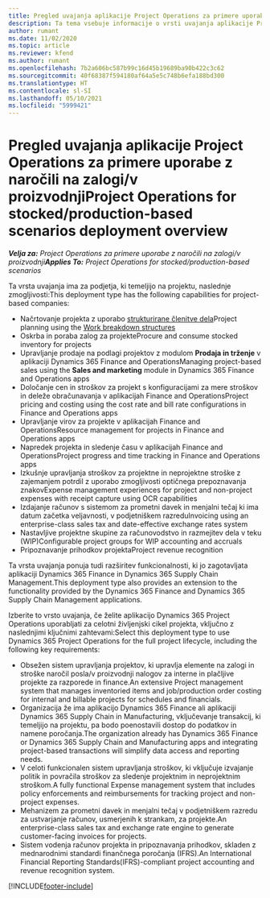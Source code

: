 ```yaml
---
title: Pregled uvajanja aplikacije Project Operations za primere uporabe z naročili na zalogi/v proizvodnji
description: Ta tema vsebuje informacije o vrsti uvajanja aplikacije Project Operations za primere uporabe z naročili na zalogi/v proizvodnji.
author: rumant
ms.date: 11/02/2020
ms.topic: article
ms.reviewer: kfend
ms.author: rumant
ms.openlocfilehash: 7b2a606bc587b99c16d45b19689ba90b422c3c62
ms.sourcegitcommit: 40f68387f594180af64a5e5c748b6efa188bd300
ms.translationtype: HT
ms.contentlocale: sl-SI
ms.lasthandoff: 05/10/2021
ms.locfileid: "5999421"
---
```

# <a name="project-operations-for-stockedproduction-based-scenarios-deployment-overview"></a><span data-ttu-id="016f4-103">Pregled uvajanja aplikacije Project Operations za primere uporabe z naročili na zalogi/v proizvodnji</span><span class="sxs-lookup"><span data-stu-id="016f4-103">Project Operations for stocked/production-based scenarios deployment overview</span></span>

<span data-ttu-id="016f4-104">_**Velja za:** Project Operations za primere uporabe z naročili na zalogi/v proizvodnji_</span><span class="sxs-lookup"><span data-stu-id="016f4-104">_**Applies To:** Project Operations for stocked/production-based scenarios_</span></span>


<span data-ttu-id="016f4-105">Ta vrsta uvajanja ima za podjetja, ki temeljijo na projektu, naslednje zmogljivosti:</span><span class="sxs-lookup"><span data-stu-id="016f4-105">This deployment type has the following capabilities for project-based companies:</span></span>

- <span data-ttu-id="016f4-106">Načrtovanje projekta z uporabo [strukturirane členitve dela](work-breakdown-structures.md)</span><span class="sxs-lookup"><span data-stu-id="016f4-106">Project planning using the [Work breakdown structures](work-breakdown-structures.md)</span></span>
- <span data-ttu-id="016f4-107">Oskrba in poraba zalog za projekte</span><span class="sxs-lookup"><span data-stu-id="016f4-107">Procure and consume stocked inventory for projects</span></span>
- <span data-ttu-id="016f4-108">Upravljanje prodaje na podlagi projektov z modulom **Prodaja in trženje** v aplikaciji Dynamics 365 Finance and Operations</span><span class="sxs-lookup"><span data-stu-id="016f4-108">Managing project-based sales using the **Sales and marketing** module in Dynamics 365 Finance and Operations apps</span></span>
- <span data-ttu-id="016f4-109">Določanje cen in stroškov za projekt s konfiguracijami za mere stroškov in deleže obračunavanja v aplikacijah Finance and Operations</span><span class="sxs-lookup"><span data-stu-id="016f4-109">Project pricing and costing using the cost rate and bill rate configurations in Finance and Operations apps</span></span>
- <span data-ttu-id="016f4-110">Upravljanje virov za projekte v aplikacijah Finance and Operations</span><span class="sxs-lookup"><span data-stu-id="016f4-110">Resource management for projects in Finance and Operations apps</span></span>
- <span data-ttu-id="016f4-111">Napredek projekta in sledenje času v aplikacijah Finance and Operations</span><span class="sxs-lookup"><span data-stu-id="016f4-111">Project progress and time tracking in Finance and Operations apps</span></span>
- <span data-ttu-id="016f4-112">Izkušnje upravljanja stroškov za projektne in neprojektne stroške z zajemanjem potrdil z uporabo zmogljivosti optičnega prepoznavanja znakov</span><span class="sxs-lookup"><span data-stu-id="016f4-112">Expense management experiences for project and non-project expenses with receipt capture using OCR capabilities</span></span>
- <span data-ttu-id="016f4-113">Izdajanje računov s sistemom za prometni davek in menjalni tečaj ki ima datum začetka veljavnosti, v podjetniškem razredu</span><span class="sxs-lookup"><span data-stu-id="016f4-113">Invoicing using an enterprise-class sales tax and date-effective exchange rates system</span></span>
- <span data-ttu-id="016f4-114">Nastavljive projektne skupine za računovodstvo in razmejitev dela v teku (WIP)</span><span class="sxs-lookup"><span data-stu-id="016f4-114">Configurable project groups for WIP accounting and accruals</span></span>
- <span data-ttu-id="016f4-115">Pripoznavanje prihodkov projekta</span><span class="sxs-lookup"><span data-stu-id="016f4-115">Project revenue recognition</span></span>

<span data-ttu-id="016f4-116">Ta vrsta uvajanja ponuja tudi razširitev funkcionalnosti, ki jo zagotavljata aplikaciji Dynamics 365 Finance in Dynamics 365 Supply Chain Management.</span><span class="sxs-lookup"><span data-stu-id="016f4-116">This deployment type also provides an extension to the functionality provided by the Dynamics 365 Finance and Dynamics 365 Supply Chain Management applications.</span></span>

<span data-ttu-id="016f4-117">Izberite to vrsto uvajanja, če želite aplikacijo Dynamics 365 Project Operations uporabljati za celotni življenjski cikel projekta, vključno z naslednjimi ključnimi zahtevami:</span><span class="sxs-lookup"><span data-stu-id="016f4-117">Select this deployment type to use Dynamics 365 Project Operations for the full project lifecycle, including the following key requirements:</span></span>

- <span data-ttu-id="016f4-118">Obsežen sistem upravljanja projektov, ki upravlja elemente na zalogi in stroške naročil posla/v proizvodnji nalogov za interne in plačljive projekte za razporede in finance.</span><span class="sxs-lookup"><span data-stu-id="016f4-118">An extensive Project management system that manages inventoried items and job/production order costing for internal and billable projects for schedules and financials.</span></span>
- <span data-ttu-id="016f4-119">Organizacija že ima aplikacijo Dynamics 365 Finance ali aplikaciji Dynamics 365 Supply Chain in Manufacturing, vključevanje transakcij, ki temeljijo na projektu, pa bodo poenostavili dostop do podatkov in namene poročanja.</span><span class="sxs-lookup"><span data-stu-id="016f4-119">The organization already has Dynamics 365 Finance or Dynamics 365 Supply Chain and Manufacturing apps and integrating project-based transactions will simplify data access and reporting needs.</span></span>
- <span data-ttu-id="016f4-120">V celoti funkcionalen sistem upravljanja stroškov, ki vključuje izvajanje politik in povračila stroškov za sledenje projektnim in neprojektnim stroškom.</span><span class="sxs-lookup"><span data-stu-id="016f4-120">A fully functional Expense management system that includes policy enforcements and reimbursements for tracking project and non-project expenses.</span></span>
- <span data-ttu-id="016f4-121">Mehanizem za prometni davek in menjalni tečaj v podjetniškem razredu za ustvarjanje računov, usmerjenih k strankam, za projekte.</span><span class="sxs-lookup"><span data-stu-id="016f4-121">An enterprise-class sales tax and exchange rate engine to generate customer-facing invoices for projects.</span></span>
- <span data-ttu-id="016f4-122">Sistem vodenja računov projekta in pripoznavanja prihodkov, skladen z mednarodnimi standardi finančnega poročanja (IFRS).</span><span class="sxs-lookup"><span data-stu-id="016f4-122">An International Financial Reporting Standards(IFRS)-compliant project accounting and revenue recognition system.</span></span>



[!INCLUDE[footer-include](../includes/footer-banner.md)]
